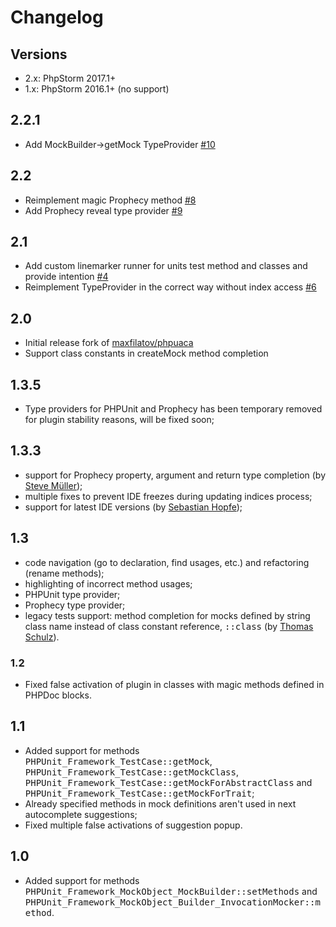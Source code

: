 # Changelog

## Versions
* 2.x: PhpStorm 2017.1+
* 1.x: PhpStorm 2016.1+ (no support)

## 2.2.1
* Add MockBuilder->getMock TypeProvider [#10](https://github.com/Haehnchen/idea-php-phpunit-plugin/issues/10)

## 2.2
* Reimplement magic Prophecy method [#8](https://github.com/Haehnchen/idea-php-phpunit-plugin/issues/8)
* Add Prophecy reveal type provider [#9](https://github.com/Haehnchen/idea-php-phpunit-plugin/issues/9)

## 2.1
* Add custom linemarker runner for units test method and classes and provide intention [#4](https://github.com/Haehnchen/idea-php-phpunit-plugin/issues/4)
* Reimplement TypeProvider in the correct way without index access [#6](https://github.com/Haehnchen/idea-php-phpunit-plugin/issues/6)

## 2.0
* Initial release fork of [maxfilatov/phpuaca](https://github.com/maxfilatov/phpuaca/)
* Support class constants in createMock method completion

## 1.3.5
* Type providers for PHPUnit and Prophecy has been temporary removed for plugin stability reasons, will be fixed soon;

## 1.3.3
* support for Prophecy property, argument and return type completion (by [Steve Müller](https://github.com/deeky666));
* multiple fixes to prevent IDE freezes during updating indices process;
* support for latest IDE versions (by [Sebastian Hopfe](https://github.com/shopfe));

## 1.3
* code navigation (go to declaration, find usages, etc.) and refactoring (rename methods);
* highlighting of incorrect method usages;
* PHPUnit type provider;
* Prophecy type provider;
* legacy tests support: method completion for mocks defined by string class name instead of class constant reference, <tt>::class</tt> (by [Thomas Schulz](https://github.com/King2500)).

### 1.2
* Fixed false activation of plugin in classes with magic methods defined in PHPDoc blocks.

## 1.1
* Added support for methods <tt>PHPUnit_Framework_TestCase::getMock</tt>, <tt>PHPUnit_Framework_TestCase::getMockClass</tt>, <tt>PHPUnit_Framework_TestCase::getMockForAbstractClass</tt> and <tt>PHPUnit_Framework_TestCase::getMockForTrait</tt>;
* Already specified methods in mock definitions aren't used in next autocomplete suggestions;
* Fixed multiple false activations of suggestion popup.

## 1.0
* Added support for methods <tt>PHPUnit_Framework_MockObject_MockBuilder::setMethods</tt> and <tt>PHPUnit_Framework_MockObject_Builder_InvocationMocker::method</tt>.